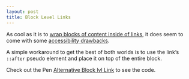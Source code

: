 ```yaml
---
layout: post
title: Block Level Links
---
```


As cool as it is to [wrap blocks of content inside of links](https://davidwalsh.name/html5-elements-links), it does seem to come with some [accessibility drawbacks](http://www.html5accessibility.com/tests/blocklink.html).

A simple workaround to get the best of both worlds is to use the link’s `::after` pseudo element and place it on top of the entire block.

Check out the Pen [Alternative Block lvl Link](https://codepen.io/HiroAgustin/pen/VxqOGL/) to see the code.
